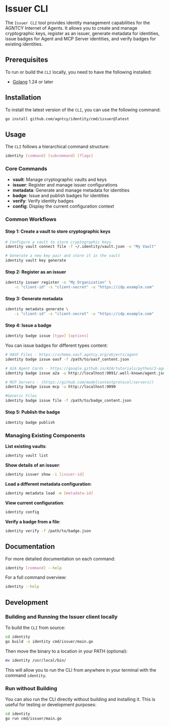# Issuer CLI

The `Issuer CLI` tool provides identity management capabilities for the AGNTCY Internet of Agents.
It allows you to create and manage cryptographic keys, register as an issuer, generate metadata for identities, issue badges for Agent and MCP Server identities, and verify badges for existing identities.

## Prerequisites

To run or build the `CLI` locally, you need to have the following installed:

- [Golang](https://go.dev/doc/install) 1.24 or later

## Installation

To install the latest version of the `CLI`, you can use the following command:

```bash
go install github.com/agntcy/identity/cmd/issuer@latest
```

## Usage

The `CLI` follows a hierarchical command structure:

```bash
identity [command] [subcommand] [flags]
```

### Core Commands

- **vault**: Manage cryptographic vaults and keys
- **issuer**: Register and manage issuer configurations
- **metadata**: Generate and manage metadata for identities
- **badge**: Issue and publish badges for identities
- **verify**: Verify identity badges
- **config**: Display the current configuration context

### Common Workflows

#### Step 1: Create a vault to store cryptographic keys

```bash
# Configure a vault to store cryptographic keys
identity vault connect file -f ~/.identity/vault.json -v "My Vault"

# Generate a new key pair and store it in the vault
identity vault key generate
```

#### Step 2: Register as an issuer

```bash
identity issuer register -o "My Organization" \
    -c "client-id" -s "client-secret" -u "https://idp.example.com"
```

#### Step 3: Generate metadata

```bash
identity metadata generate \
    -i "client-id" -s "client-secret" -u "https://idp.example.com"
```

#### Step 4: Issue a badge

```bash
identity badge issue [type] [options]
```

You can issue badges for different types content:

```bash
# OASF Files - https://schema.oasf.agntcy.org/objects/agent
identity badge issue oasf -f /path/to/oasf_content.json

# A2A Agent Cards - https://google.github.io/A2A/tutorials/python/3-agent-skills-and-card/#agent-card
identity badge issue a2a -u http://localhost:9091/.well-known/agent.json

# MCP Servers - (https://github.com/modelcontextprotocol/servers))
identity badge issue mcp -u http://localhost:9090

#Generic Files
identity badge issue file -f /path/to/badge_content.json
```

#### Step 5: Publish the badge

```bash
identity badge publish
```

### Managing Existing Components

**List existing vaults**:

```bash
identity vault list
```

**Show details of an issuer**:

```bash
identity issuer show -i [issuer-id]
```

**Load a different metadata configuration**:

```bash
identity metadata load -m [metadata-id]
```

**View current configuration**:

```bash
identity config
```

**Verify a badge from a file**:

```bash
identity verify -f /path/to/badge.json
```

## Documentation

For more detailed documentation on each command:

```bash
identity [command] --help
```

For a full command overview:

```bash
identity --help
```

## Development

### Building and Running the Issuer client locally

To build the `CLI` from source:

```bash
cd identity
go build -o identity cmd/issuer/main.go
```

Then move the binary to a location in your PATH (optional):

```bash
mv identity /usr/local/bin/
```

This will allow you to run the CLI from anywhere in your terminal with the command `identity`.

### Run without Building

You can also run the CLI directly without building and installing it.
This is useful for testing or development purposes:

```bash
cd identity
go run cmd/issuer/main.go
```
